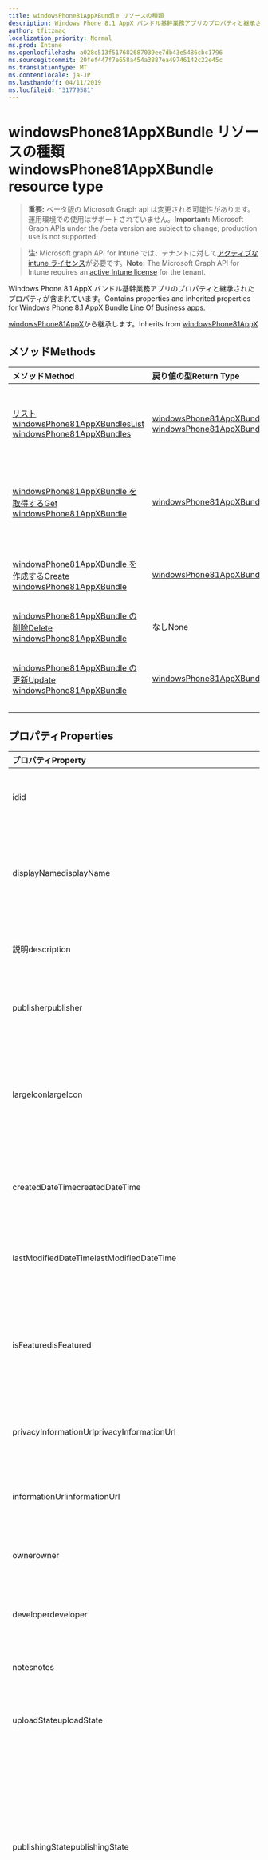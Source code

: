 ```yaml
---
title: windowsPhone81AppXBundle リソースの種類
description: Windows Phone 8.1 AppX バンドル基幹業務アプリのプロパティと継承されたプロパティが含まれています。
author: tfitzmac
localization_priority: Normal
ms.prod: Intune
ms.openlocfilehash: a028c513f517682687039ee7db43e5486cbc1796
ms.sourcegitcommit: 20fef447f7e658a454a3887ea49746142c22e45c
ms.translationtype: MT
ms.contentlocale: ja-JP
ms.lasthandoff: 04/11/2019
ms.locfileid: "31779581"
---
```

# <a name="windowsphone81appxbundle-resource-type"></a><span data-ttu-id="2d588-103">windowsPhone81AppXBundle リソースの種類</span><span class="sxs-lookup"><span data-stu-id="2d588-103">windowsPhone81AppXBundle resource type</span></span>

> <span data-ttu-id="2d588-104">**重要:** ベータ版の Microsoft Graph api は変更される可能性があります。運用環境での使用はサポートされていません。</span><span class="sxs-lookup"><span data-stu-id="2d588-104">**Important:** Microsoft Graph APIs under the /beta version are subject to change; production use is not supported.</span></span>

> <span data-ttu-id="2d588-105">**注:** Microsoft graph API for Intune では、テナントに対して[アクティブな intune ライセンス](https://go.microsoft.com/fwlink/?linkid=839381)が必要です。</span><span class="sxs-lookup"><span data-stu-id="2d588-105">**Note:** The Microsoft Graph API for Intune requires an [active Intune license](https://go.microsoft.com/fwlink/?linkid=839381) for the tenant.</span></span>

<span data-ttu-id="2d588-106">Windows Phone 8.1 AppX バンドル基幹業務アプリのプロパティと継承されたプロパティが含まれています。</span><span class="sxs-lookup"><span data-stu-id="2d588-106">Contains properties and inherited properties for Windows Phone 8.1 AppX Bundle Line Of Business apps.</span></span>


<span data-ttu-id="2d588-107">[windowsPhone81AppX](../resources/intune-apps-windowsphone81appx.md)から継承します。</span><span class="sxs-lookup"><span data-stu-id="2d588-107">Inherits from [windowsPhone81AppX](../resources/intune-apps-windowsphone81appx.md)</span></span>

## <a name="methods"></a><span data-ttu-id="2d588-108">メソッド</span><span class="sxs-lookup"><span data-stu-id="2d588-108">Methods</span></span>
|<span data-ttu-id="2d588-109">メソッド</span><span class="sxs-lookup"><span data-stu-id="2d588-109">Method</span></span>|<span data-ttu-id="2d588-110">戻り値の型</span><span class="sxs-lookup"><span data-stu-id="2d588-110">Return Type</span></span>|<span data-ttu-id="2d588-111">説明</span><span class="sxs-lookup"><span data-stu-id="2d588-111">Description</span></span>|
|:---|:---|:---|
|[<span data-ttu-id="2d588-112">リスト windowsPhone81AppXBundles</span><span class="sxs-lookup"><span data-stu-id="2d588-112">List windowsPhone81AppXBundles</span></span>](../api/intune-apps-windowsphone81appxbundle-list.md)|<span data-ttu-id="2d588-113">[windowsPhone81AppXBundle](../resources/intune-apps-windowsphone81appxbundle.md)コレクション</span><span class="sxs-lookup"><span data-stu-id="2d588-113">[windowsPhone81AppXBundle](../resources/intune-apps-windowsphone81appxbundle.md) collection</span></span>|<span data-ttu-id="2d588-114">[windowsPhone81AppXBundle](../resources/intune-apps-windowsphone81appxbundle.md)オブジェクトのプロパティとリレーションシップをリストします。</span><span class="sxs-lookup"><span data-stu-id="2d588-114">List properties and relationships of the [windowsPhone81AppXBundle](../resources/intune-apps-windowsphone81appxbundle.md) objects.</span></span>|
|[<span data-ttu-id="2d588-115">windowsPhone81AppXBundle を取得する</span><span class="sxs-lookup"><span data-stu-id="2d588-115">Get windowsPhone81AppXBundle</span></span>](../api/intune-apps-windowsphone81appxbundle-get.md)|[<span data-ttu-id="2d588-116">windowsPhone81AppXBundle</span><span class="sxs-lookup"><span data-stu-id="2d588-116">windowsPhone81AppXBundle</span></span>](../resources/intune-apps-windowsphone81appxbundle.md)|<span data-ttu-id="2d588-117">[windowsPhone81AppXBundle](../resources/intune-apps-windowsphone81appxbundle.md)オブジェクトのプロパティとリレーションシップを読み取ります。</span><span class="sxs-lookup"><span data-stu-id="2d588-117">Read properties and relationships of the [windowsPhone81AppXBundle](../resources/intune-apps-windowsphone81appxbundle.md) object.</span></span>|
|[<span data-ttu-id="2d588-118">windowsPhone81AppXBundle を作成する</span><span class="sxs-lookup"><span data-stu-id="2d588-118">Create windowsPhone81AppXBundle</span></span>](../api/intune-apps-windowsphone81appxbundle-create.md)|[<span data-ttu-id="2d588-119">windowsPhone81AppXBundle</span><span class="sxs-lookup"><span data-stu-id="2d588-119">windowsPhone81AppXBundle</span></span>](../resources/intune-apps-windowsphone81appxbundle.md)|<span data-ttu-id="2d588-120">新しい[windowsPhone81AppXBundle](../resources/intune-apps-windowsphone81appxbundle.md)オブジェクトを作成します。</span><span class="sxs-lookup"><span data-stu-id="2d588-120">Create a new [windowsPhone81AppXBundle](../resources/intune-apps-windowsphone81appxbundle.md) object.</span></span>|
|[<span data-ttu-id="2d588-121">windowsPhone81AppXBundle の削除</span><span class="sxs-lookup"><span data-stu-id="2d588-121">Delete windowsPhone81AppXBundle</span></span>](../api/intune-apps-windowsphone81appxbundle-delete.md)|<span data-ttu-id="2d588-122">なし</span><span class="sxs-lookup"><span data-stu-id="2d588-122">None</span></span>|<span data-ttu-id="2d588-123">[windowsPhone81AppXBundle](../resources/intune-apps-windowsphone81appxbundle.md)を削除します。</span><span class="sxs-lookup"><span data-stu-id="2d588-123">Deletes a [windowsPhone81AppXBundle](../resources/intune-apps-windowsphone81appxbundle.md).</span></span>|
|[<span data-ttu-id="2d588-124">windowsPhone81AppXBundle の更新</span><span class="sxs-lookup"><span data-stu-id="2d588-124">Update windowsPhone81AppXBundle</span></span>](../api/intune-apps-windowsphone81appxbundle-update.md)|[<span data-ttu-id="2d588-125">windowsPhone81AppXBundle</span><span class="sxs-lookup"><span data-stu-id="2d588-125">windowsPhone81AppXBundle</span></span>](../resources/intune-apps-windowsphone81appxbundle.md)|<span data-ttu-id="2d588-126">[windowsPhone81AppXBundle](../resources/intune-apps-windowsphone81appxbundle.md)オブジェクトのプロパティを更新します。</span><span class="sxs-lookup"><span data-stu-id="2d588-126">Update the properties of a [windowsPhone81AppXBundle](../resources/intune-apps-windowsphone81appxbundle.md) object.</span></span>|

## <a name="properties"></a><span data-ttu-id="2d588-127">プロパティ</span><span class="sxs-lookup"><span data-stu-id="2d588-127">Properties</span></span>
|<span data-ttu-id="2d588-128">プロパティ</span><span class="sxs-lookup"><span data-stu-id="2d588-128">Property</span></span>|<span data-ttu-id="2d588-129">型</span><span class="sxs-lookup"><span data-stu-id="2d588-129">Type</span></span>|<span data-ttu-id="2d588-130">説明</span><span class="sxs-lookup"><span data-stu-id="2d588-130">Description</span></span>|
|:---|:---|:---|
|<span data-ttu-id="2d588-131">id</span><span class="sxs-lookup"><span data-stu-id="2d588-131">id</span></span>|<span data-ttu-id="2d588-132">文字列型 (String)</span><span class="sxs-lookup"><span data-stu-id="2d588-132">String</span></span>|<span data-ttu-id="2d588-133">エンティティのキー。</span><span class="sxs-lookup"><span data-stu-id="2d588-133">Key of the entity.</span></span> <span data-ttu-id="2d588-134">[mobileApp](../resources/intune-apps-mobileapp.md) から継承します</span><span class="sxs-lookup"><span data-stu-id="2d588-134">Inherited from [mobileApp](../resources/intune-apps-mobileapp.md)</span></span>|
|<span data-ttu-id="2d588-135">displayName</span><span class="sxs-lookup"><span data-stu-id="2d588-135">displayName</span></span>|<span data-ttu-id="2d588-136">String</span><span class="sxs-lookup"><span data-stu-id="2d588-136">String</span></span>|<span data-ttu-id="2d588-137">管理者が提供またはインポートしたアプリのタイトル。</span><span class="sxs-lookup"><span data-stu-id="2d588-137">The admin provided or imported title of the app.</span></span> <span data-ttu-id="2d588-138">[mobileApp](../resources/intune-apps-mobileapp.md) から継承します</span><span class="sxs-lookup"><span data-stu-id="2d588-138">Inherited from [mobileApp](../resources/intune-apps-mobileapp.md)</span></span>|
|<span data-ttu-id="2d588-139">説明</span><span class="sxs-lookup"><span data-stu-id="2d588-139">description</span></span>|<span data-ttu-id="2d588-140">String</span><span class="sxs-lookup"><span data-stu-id="2d588-140">String</span></span>|<span data-ttu-id="2d588-141">アプリの説明。</span><span class="sxs-lookup"><span data-stu-id="2d588-141">The description of the app.</span></span> <span data-ttu-id="2d588-142">[mobileApp](../resources/intune-apps-mobileapp.md) から継承します</span><span class="sxs-lookup"><span data-stu-id="2d588-142">Inherited from [mobileApp](../resources/intune-apps-mobileapp.md)</span></span>|
|<span data-ttu-id="2d588-143">publisher</span><span class="sxs-lookup"><span data-stu-id="2d588-143">publisher</span></span>|<span data-ttu-id="2d588-144">文字列</span><span class="sxs-lookup"><span data-stu-id="2d588-144">String</span></span>|<span data-ttu-id="2d588-145">アプリの発行元。</span><span class="sxs-lookup"><span data-stu-id="2d588-145">The publisher of the app.</span></span> <span data-ttu-id="2d588-146">[mobileApp](../resources/intune-apps-mobileapp.md) から継承します</span><span class="sxs-lookup"><span data-stu-id="2d588-146">Inherited from [mobileApp](../resources/intune-apps-mobileapp.md)</span></span>|
|<span data-ttu-id="2d588-147">largeIcon</span><span class="sxs-lookup"><span data-stu-id="2d588-147">largeIcon</span></span>|[<span data-ttu-id="2d588-148">mimeContent</span><span class="sxs-lookup"><span data-stu-id="2d588-148">mimeContent</span></span>](../resources/intune-shared-mimecontent.md)|<span data-ttu-id="2d588-149">アプリの詳細に表示され、アイコンのアップロードに使用される大きいアイコン。</span><span class="sxs-lookup"><span data-stu-id="2d588-149">The large icon, to be displayed in the app details and used for upload of the icon.</span></span> <span data-ttu-id="2d588-150">[mobileApp](../resources/intune-apps-mobileapp.md) から継承します</span><span class="sxs-lookup"><span data-stu-id="2d588-150">Inherited from [mobileApp](../resources/intune-apps-mobileapp.md)</span></span>|
|<span data-ttu-id="2d588-151">createdDateTime</span><span class="sxs-lookup"><span data-stu-id="2d588-151">createdDateTime</span></span>|<span data-ttu-id="2d588-152">DateTimeOffset</span><span class="sxs-lookup"><span data-stu-id="2d588-152">DateTimeOffset</span></span>|<span data-ttu-id="2d588-153">アプリが作成された日時。</span><span class="sxs-lookup"><span data-stu-id="2d588-153">The date and time the app was created.</span></span> <span data-ttu-id="2d588-154">[mobileApp](../resources/intune-apps-mobileapp.md) から継承します</span><span class="sxs-lookup"><span data-stu-id="2d588-154">Inherited from [mobileApp](../resources/intune-apps-mobileapp.md)</span></span>|
|<span data-ttu-id="2d588-155">lastModifiedDateTime</span><span class="sxs-lookup"><span data-stu-id="2d588-155">lastModifiedDateTime</span></span>|<span data-ttu-id="2d588-156">DateTimeOffset</span><span class="sxs-lookup"><span data-stu-id="2d588-156">DateTimeOffset</span></span>|<span data-ttu-id="2d588-157">アプリが最後に変更された日時。</span><span class="sxs-lookup"><span data-stu-id="2d588-157">The date and time the app was last modified.</span></span> <span data-ttu-id="2d588-158">[mobileApp](../resources/intune-apps-mobileapp.md) から継承します</span><span class="sxs-lookup"><span data-stu-id="2d588-158">Inherited from [mobileApp](../resources/intune-apps-mobileapp.md)</span></span>|
|<span data-ttu-id="2d588-159">isFeatured</span><span class="sxs-lookup"><span data-stu-id="2d588-159">isFeatured</span></span>|<span data-ttu-id="2d588-160">Boolean</span><span class="sxs-lookup"><span data-stu-id="2d588-160">Boolean</span></span>|<span data-ttu-id="2d588-161">アプリが管理者のおすすめとしてマークされたかどうかを示す値。[mobileApp](../resources/intune-apps-mobileapp.md) から継承します</span><span class="sxs-lookup"><span data-stu-id="2d588-161">The value indicating whether the app is marked as featured by the admin. Inherited from [mobileApp](../resources/intune-apps-mobileapp.md)</span></span>|
|<span data-ttu-id="2d588-162">privacyInformationUrl</span><span class="sxs-lookup"><span data-stu-id="2d588-162">privacyInformationUrl</span></span>|<span data-ttu-id="2d588-163">文字列</span><span class="sxs-lookup"><span data-stu-id="2d588-163">String</span></span>|<span data-ttu-id="2d588-164">プライバシーに関する声明の URL。</span><span class="sxs-lookup"><span data-stu-id="2d588-164">The privacy statement Url.</span></span> <span data-ttu-id="2d588-165">[mobileApp](../resources/intune-apps-mobileapp.md) から継承します</span><span class="sxs-lookup"><span data-stu-id="2d588-165">Inherited from [mobileApp](../resources/intune-apps-mobileapp.md)</span></span>|
|<span data-ttu-id="2d588-166">informationUrl</span><span class="sxs-lookup"><span data-stu-id="2d588-166">informationUrl</span></span>|<span data-ttu-id="2d588-167">文字列</span><span class="sxs-lookup"><span data-stu-id="2d588-167">String</span></span>|<span data-ttu-id="2d588-168">詳細情報の URL。</span><span class="sxs-lookup"><span data-stu-id="2d588-168">The more information Url.</span></span> <span data-ttu-id="2d588-169">[mobileApp](../resources/intune-apps-mobileapp.md) から継承します</span><span class="sxs-lookup"><span data-stu-id="2d588-169">Inherited from [mobileApp](../resources/intune-apps-mobileapp.md)</span></span>|
|<span data-ttu-id="2d588-170">owner</span><span class="sxs-lookup"><span data-stu-id="2d588-170">owner</span></span>|<span data-ttu-id="2d588-171">文字列</span><span class="sxs-lookup"><span data-stu-id="2d588-171">String</span></span>|<span data-ttu-id="2d588-172">アプリの所有者。</span><span class="sxs-lookup"><span data-stu-id="2d588-172">The owner of the app.</span></span> <span data-ttu-id="2d588-173">[mobileApp](../resources/intune-apps-mobileapp.md) から継承します</span><span class="sxs-lookup"><span data-stu-id="2d588-173">Inherited from [mobileApp](../resources/intune-apps-mobileapp.md)</span></span>|
|<span data-ttu-id="2d588-174">developer</span><span class="sxs-lookup"><span data-stu-id="2d588-174">developer</span></span>|<span data-ttu-id="2d588-175">文字列</span><span class="sxs-lookup"><span data-stu-id="2d588-175">String</span></span>|<span data-ttu-id="2d588-176">アプリの開発者。</span><span class="sxs-lookup"><span data-stu-id="2d588-176">The developer of the app.</span></span> <span data-ttu-id="2d588-177">[mobileApp](../resources/intune-apps-mobileapp.md) から継承します</span><span class="sxs-lookup"><span data-stu-id="2d588-177">Inherited from [mobileApp](../resources/intune-apps-mobileapp.md)</span></span>|
|<span data-ttu-id="2d588-178">notes</span><span class="sxs-lookup"><span data-stu-id="2d588-178">notes</span></span>|<span data-ttu-id="2d588-179">文字列</span><span class="sxs-lookup"><span data-stu-id="2d588-179">String</span></span>|<span data-ttu-id="2d588-180">アプリ用のメモ。</span><span class="sxs-lookup"><span data-stu-id="2d588-180">Notes for the app.</span></span> <span data-ttu-id="2d588-181">[mobileApp](../resources/intune-apps-mobileapp.md) から継承します</span><span class="sxs-lookup"><span data-stu-id="2d588-181">Inherited from [mobileApp](../resources/intune-apps-mobileapp.md)</span></span>|
|<span data-ttu-id="2d588-182">uploadState</span><span class="sxs-lookup"><span data-stu-id="2d588-182">uploadState</span></span>|<span data-ttu-id="2d588-183">Int32</span><span class="sxs-lookup"><span data-stu-id="2d588-183">Int32</span></span>|<span data-ttu-id="2d588-184">アップロード状態。</span><span class="sxs-lookup"><span data-stu-id="2d588-184">The upload state.</span></span> <span data-ttu-id="2d588-185">[mobileApp](../resources/intune-apps-mobileapp.md) から継承します</span><span class="sxs-lookup"><span data-stu-id="2d588-185">Inherited from [mobileApp](../resources/intune-apps-mobileapp.md)</span></span>|
|<span data-ttu-id="2d588-186">publishingState</span><span class="sxs-lookup"><span data-stu-id="2d588-186">publishingState</span></span>|[<span data-ttu-id="2d588-187">mobileAppPublishingState</span><span class="sxs-lookup"><span data-stu-id="2d588-187">mobileAppPublishingState</span></span>](../resources/intune-apps-mobileapppublishingstate.md)|<span data-ttu-id="2d588-188">アプリの発行の状態。</span><span class="sxs-lookup"><span data-stu-id="2d588-188">The publishing state for the app.</span></span> <span data-ttu-id="2d588-189">アプリが発行されていない限り、アプリを割り当てることができません。</span><span class="sxs-lookup"><span data-stu-id="2d588-189">The app cannot be assigned unless the app is published.</span></span> <span data-ttu-id="2d588-190">[mobileApp](../resources/intune-apps-mobileapp.md)から継承されます。</span><span class="sxs-lookup"><span data-stu-id="2d588-190">Inherited from [mobileApp](../resources/intune-apps-mobileapp.md).</span></span> <span data-ttu-id="2d588-191">使用可能な値は、`notPublished`、`processing`、`published` です。</span><span class="sxs-lookup"><span data-stu-id="2d588-191">Possible values are: `notPublished`, `processing`, `published`.</span></span>|
|<span data-ttu-id="2d588-192">isAssigned</span><span class="sxs-lookup"><span data-stu-id="2d588-192">isAssigned</span></span>|<span data-ttu-id="2d588-193">Boolean</span><span class="sxs-lookup"><span data-stu-id="2d588-193">Boolean</span></span>|<span data-ttu-id="2d588-194">アプリが少なくとも1つのグループに割り当てられているかどうかを示す値。</span><span class="sxs-lookup"><span data-stu-id="2d588-194">The value indicating whether the app is assigned to at least one group.</span></span> <span data-ttu-id="2d588-195">[mobileApp](../resources/intune-apps-mobileapp.md) から継承します</span><span class="sxs-lookup"><span data-stu-id="2d588-195">Inherited from [mobileApp](../resources/intune-apps-mobileapp.md)</span></span>|
|<span data-ttu-id="2d588-196">roleScopeTagIds</span><span class="sxs-lookup"><span data-stu-id="2d588-196">roleScopeTagIds</span></span>|<span data-ttu-id="2d588-197">String コレクション</span><span class="sxs-lookup"><span data-stu-id="2d588-197">String collection</span></span>|<span data-ttu-id="2d588-198">このモバイルアプリの範囲タグ id のリスト。</span><span class="sxs-lookup"><span data-stu-id="2d588-198">List of scope tag ids for this mobile app.</span></span> <span data-ttu-id="2d588-199">[mobileApp](../resources/intune-apps-mobileapp.md) から継承します</span><span class="sxs-lookup"><span data-stu-id="2d588-199">Inherited from [mobileApp](../resources/intune-apps-mobileapp.md)</span></span>|
|<span data-ttu-id="2d588-200">dependentappcount</span><span class="sxs-lookup"><span data-stu-id="2d588-200">dependentAppCount</span></span>|<span data-ttu-id="2d588-201">Int32</span><span class="sxs-lookup"><span data-stu-id="2d588-201">Int32</span></span>|<span data-ttu-id="2d588-202">子アプリが持つ依存関係の合計数。</span><span class="sxs-lookup"><span data-stu-id="2d588-202">The total number of dependencies the child app has.</span></span> <span data-ttu-id="2d588-203">[mobileApp](../resources/intune-apps-mobileapp.md) から継承します</span><span class="sxs-lookup"><span data-stu-id="2d588-203">Inherited from [mobileApp](../resources/intune-apps-mobileapp.md)</span></span>|
|<span data-ttu-id="2d588-204">committedContentVersion</span><span class="sxs-lookup"><span data-stu-id="2d588-204">committedContentVersion</span></span>|<span data-ttu-id="2d588-205">文字列</span><span class="sxs-lookup"><span data-stu-id="2d588-205">String</span></span>|<span data-ttu-id="2d588-206">内部にコミットされたコンテンツのバージョン。</span><span class="sxs-lookup"><span data-stu-id="2d588-206">The internal committed content version.</span></span> <span data-ttu-id="2d588-207">[mobileLobApp](../resources/intune-apps-mobilelobapp.md) から継承します</span><span class="sxs-lookup"><span data-stu-id="2d588-207">Inherited from [mobileLobApp](../resources/intune-apps-mobilelobapp.md)</span></span>|
|<span data-ttu-id="2d588-208">fileName</span><span class="sxs-lookup"><span data-stu-id="2d588-208">fileName</span></span>|<span data-ttu-id="2d588-209">String</span><span class="sxs-lookup"><span data-stu-id="2d588-209">String</span></span>|<span data-ttu-id="2d588-210">メインの LOB アプリケーションのファイル名。</span><span class="sxs-lookup"><span data-stu-id="2d588-210">The name of the main Lob application file.</span></span> <span data-ttu-id="2d588-211">[mobileLobApp](../resources/intune-apps-mobilelobapp.md) から継承します</span><span class="sxs-lookup"><span data-stu-id="2d588-211">Inherited from [mobileLobApp](../resources/intune-apps-mobilelobapp.md)</span></span>|
|<span data-ttu-id="2d588-212">size</span><span class="sxs-lookup"><span data-stu-id="2d588-212">size</span></span>|<span data-ttu-id="2d588-213">Int64</span><span class="sxs-lookup"><span data-stu-id="2d588-213">Int64</span></span>|<span data-ttu-id="2d588-214">アップロードされたすべてのファイルを含む合計サイズ。</span><span class="sxs-lookup"><span data-stu-id="2d588-214">The total size, including all uploaded files.</span></span> <span data-ttu-id="2d588-215">[mobileLobApp](../resources/intune-apps-mobilelobapp.md) から継承します</span><span class="sxs-lookup"><span data-stu-id="2d588-215">Inherited from [mobileLobApp](../resources/intune-apps-mobilelobapp.md)</span></span>|
|<span data-ttu-id="2d588-216">applicableArchitectures</span><span class="sxs-lookup"><span data-stu-id="2d588-216">applicableArchitectures</span></span>|[<span data-ttu-id="2d588-217">windowsArchitecture</span><span class="sxs-lookup"><span data-stu-id="2d588-217">windowsArchitecture</span></span>](../resources/intune-apps-windowsarchitecture.md)|<span data-ttu-id="2d588-218">このアプリを実行できる Windows アーキテクチャ。</span><span class="sxs-lookup"><span data-stu-id="2d588-218">The Windows architecture(s) for which this app can run on.</span></span> <span data-ttu-id="2d588-219">[windowsPhone81AppX](../resources/intune-apps-windowsphone81appx.md)から継承されます。</span><span class="sxs-lookup"><span data-stu-id="2d588-219">Inherited from [windowsPhone81AppX](../resources/intune-apps-windowsphone81appx.md).</span></span> <span data-ttu-id="2d588-220">可能な値は `none`、`x86`、`x64`、`arm`、`neutral`、`arm64` です。</span><span class="sxs-lookup"><span data-stu-id="2d588-220">Possible values are: `none`, `x86`, `x64`, `arm`, `neutral`, `arm64`.</span></span>|
|<span data-ttu-id="2d588-221">identityName</span><span class="sxs-lookup"><span data-stu-id="2d588-221">identityName</span></span>|<span data-ttu-id="2d588-222">文字列</span><span class="sxs-lookup"><span data-stu-id="2d588-222">String</span></span>|<span data-ttu-id="2d588-223">ID 名。</span><span class="sxs-lookup"><span data-stu-id="2d588-223">The Identity Name.</span></span> <span data-ttu-id="2d588-224">[windowsPhone81AppX](../resources/intune-apps-windowsphone81appx.md)から継承します。</span><span class="sxs-lookup"><span data-stu-id="2d588-224">Inherited from [windowsPhone81AppX](../resources/intune-apps-windowsphone81appx.md)</span></span>|
|<span data-ttu-id="2d588-225">identityPublisherHash</span><span class="sxs-lookup"><span data-stu-id="2d588-225">identityPublisherHash</span></span>|<span data-ttu-id="2d588-226">文字列</span><span class="sxs-lookup"><span data-stu-id="2d588-226">String</span></span>|<span data-ttu-id="2d588-227">ID の発行元のハッシュ。</span><span class="sxs-lookup"><span data-stu-id="2d588-227">The Identity Publisher Hash.</span></span> <span data-ttu-id="2d588-228">[windowsPhone81AppX](../resources/intune-apps-windowsphone81appx.md)から継承します。</span><span class="sxs-lookup"><span data-stu-id="2d588-228">Inherited from [windowsPhone81AppX](../resources/intune-apps-windowsphone81appx.md)</span></span>|
|<span data-ttu-id="2d588-229">identityResourceIdentifier</span><span class="sxs-lookup"><span data-stu-id="2d588-229">identityResourceIdentifier</span></span>|<span data-ttu-id="2d588-230">文字列</span><span class="sxs-lookup"><span data-stu-id="2d588-230">String</span></span>|<span data-ttu-id="2d588-231">ID のリソースの識別子。</span><span class="sxs-lookup"><span data-stu-id="2d588-231">The Identity Resource Identifier.</span></span> <span data-ttu-id="2d588-232">[windowsPhone81AppX](../resources/intune-apps-windowsphone81appx.md)から継承します。</span><span class="sxs-lookup"><span data-stu-id="2d588-232">Inherited from [windowsPhone81AppX](../resources/intune-apps-windowsphone81appx.md)</span></span>|
|<span data-ttu-id="2d588-233">minimumSupportedOperatingSystem</span><span class="sxs-lookup"><span data-stu-id="2d588-233">minimumSupportedOperatingSystem</span></span>|[<span data-ttu-id="2d588-234">windowsMinimumOperatingSystem</span><span class="sxs-lookup"><span data-stu-id="2d588-234">windowsMinimumOperatingSystem</span></span>](../resources/intune-apps-windowsminimumoperatingsystem.md)|<span data-ttu-id="2d588-235">該当するオペレーティング システムの最小の値。</span><span class="sxs-lookup"><span data-stu-id="2d588-235">The value for the minimum applicable operating system.</span></span> <span data-ttu-id="2d588-236">[windowsPhone81AppX](../resources/intune-apps-windowsphone81appx.md)から継承します。</span><span class="sxs-lookup"><span data-stu-id="2d588-236">Inherited from [windowsPhone81AppX](../resources/intune-apps-windowsphone81appx.md)</span></span>|
|<span data-ttu-id="2d588-237">phoneProductIdentifier</span><span class="sxs-lookup"><span data-stu-id="2d588-237">phoneProductIdentifier</span></span>|<span data-ttu-id="2d588-238">文字列</span><span class="sxs-lookup"><span data-stu-id="2d588-238">String</span></span>|<span data-ttu-id="2d588-239">電話の製品識別子。</span><span class="sxs-lookup"><span data-stu-id="2d588-239">The Phone Product Identifier.</span></span> <span data-ttu-id="2d588-240">[windowsPhone81AppX](../resources/intune-apps-windowsphone81appx.md)から継承します。</span><span class="sxs-lookup"><span data-stu-id="2d588-240">Inherited from [windowsPhone81AppX](../resources/intune-apps-windowsphone81appx.md)</span></span>|
|<span data-ttu-id="2d588-241">phonePublisherId</span><span class="sxs-lookup"><span data-stu-id="2d588-241">phonePublisherId</span></span>|<span data-ttu-id="2d588-242">文字列</span><span class="sxs-lookup"><span data-stu-id="2d588-242">String</span></span>|<span data-ttu-id="2d588-243">電話の発行元 Id。 [windowsPhone81AppX](../resources/intune-apps-windowsphone81appx.md)から継承されます。</span><span class="sxs-lookup"><span data-stu-id="2d588-243">The Phone Publisher Id. Inherited from [windowsPhone81AppX](../resources/intune-apps-windowsphone81appx.md)</span></span>|
|<span data-ttu-id="2d588-244">identityVersion</span><span class="sxs-lookup"><span data-stu-id="2d588-244">identityVersion</span></span>|<span data-ttu-id="2d588-245">String</span><span class="sxs-lookup"><span data-stu-id="2d588-245">String</span></span>|<span data-ttu-id="2d588-246">ID のバージョン。</span><span class="sxs-lookup"><span data-stu-id="2d588-246">The identity version.</span></span> <span data-ttu-id="2d588-247">[windowsPhone81AppX](../resources/intune-apps-windowsphone81appx.md)から継承します。</span><span class="sxs-lookup"><span data-stu-id="2d588-247">Inherited from [windowsPhone81AppX](../resources/intune-apps-windowsphone81appx.md)</span></span>|
|<span data-ttu-id="2d588-248">appXPackageInformationList</span><span class="sxs-lookup"><span data-stu-id="2d588-248">appXPackageInformationList</span></span>|<span data-ttu-id="2d588-249">[windowspackageinformation](../resources/intune-apps-windowspackageinformation.md)コレクション</span><span class="sxs-lookup"><span data-stu-id="2d588-249">[windowsPackageInformation](../resources/intune-apps-windowspackageinformation.md) collection</span></span>|<span data-ttu-id="2d588-250">AppX パッケージ情報のリスト。</span><span class="sxs-lookup"><span data-stu-id="2d588-250">The list of AppX Package Information.</span></span>|

## <a name="relationships"></a><span data-ttu-id="2d588-251">リレーションシップ</span><span class="sxs-lookup"><span data-stu-id="2d588-251">Relationships</span></span>
|<span data-ttu-id="2d588-252">リレーションシップ</span><span class="sxs-lookup"><span data-stu-id="2d588-252">Relationship</span></span>|<span data-ttu-id="2d588-253">型</span><span class="sxs-lookup"><span data-stu-id="2d588-253">Type</span></span>|<span data-ttu-id="2d588-254">説明</span><span class="sxs-lookup"><span data-stu-id="2d588-254">Description</span></span>|
|:---|:---|:---|
|<span data-ttu-id="2d588-255">categories</span><span class="sxs-lookup"><span data-stu-id="2d588-255">categories</span></span>|<span data-ttu-id="2d588-256">[mobileAppCategory](../resources/intune-apps-mobileappcategory.md) コレクション</span><span class="sxs-lookup"><span data-stu-id="2d588-256">[mobileAppCategory](../resources/intune-apps-mobileappcategory.md) collection</span></span>|<span data-ttu-id="2d588-257">このアプリのカテゴリのリスト。</span><span class="sxs-lookup"><span data-stu-id="2d588-257">The list of categories for this app.</span></span> <span data-ttu-id="2d588-258">[mobileApp](../resources/intune-apps-mobileapp.md) から継承します</span><span class="sxs-lookup"><span data-stu-id="2d588-258">Inherited from [mobileApp](../resources/intune-apps-mobileapp.md)</span></span>|
|<span data-ttu-id="2d588-259">assignments</span><span class="sxs-lookup"><span data-stu-id="2d588-259">assignments</span></span>|<span data-ttu-id="2d588-260">[mobileAppAssignment](../resources/intune-apps-mobileappassignment.md) コレクション</span><span class="sxs-lookup"><span data-stu-id="2d588-260">[mobileAppAssignment](../resources/intune-apps-mobileappassignment.md) collection</span></span>|<span data-ttu-id="2d588-261">このモバイル アプリのグループ割り当てのリスト。</span><span class="sxs-lookup"><span data-stu-id="2d588-261">The list of group assignments for this mobile app.</span></span> <span data-ttu-id="2d588-262">[mobileApp](../resources/intune-apps-mobileapp.md) から継承します</span><span class="sxs-lookup"><span data-stu-id="2d588-262">Inherited from [mobileApp](../resources/intune-apps-mobileapp.md)</span></span>|
|<span data-ttu-id="2d588-263">installSummary</span><span class="sxs-lookup"><span data-stu-id="2d588-263">installSummary</span></span>|[<span data-ttu-id="2d588-264">mobileAppInstallSummary</span><span class="sxs-lookup"><span data-stu-id="2d588-264">mobileAppInstallSummary</span></span>](../resources/intune-apps-mobileappinstallsummary.md)|<span data-ttu-id="2d588-265">モバイル アプリ インストール概要です。</span><span class="sxs-lookup"><span data-stu-id="2d588-265">Mobile App Install Summary.</span></span> <span data-ttu-id="2d588-266">[mobileApp](../resources/intune-apps-mobileapp.md) から継承します</span><span class="sxs-lookup"><span data-stu-id="2d588-266">Inherited from [mobileApp](../resources/intune-apps-mobileapp.md)</span></span>|
|<span data-ttu-id="2d588-267">deviceStatuses</span><span class="sxs-lookup"><span data-stu-id="2d588-267">deviceStatuses</span></span>|<span data-ttu-id="2d588-268">[mobileAppInstallStatus](../resources/intune-apps-mobileappinstallstatus.md)コレクション</span><span class="sxs-lookup"><span data-stu-id="2d588-268">[mobileAppInstallStatus](../resources/intune-apps-mobileappinstallstatus.md) collection</span></span>|<span data-ttu-id="2d588-269">このモバイルアプリのインストール状態のリスト。</span><span class="sxs-lookup"><span data-stu-id="2d588-269">The list of installation states for this mobile app.</span></span> <span data-ttu-id="2d588-270">[mobileApp](../resources/intune-apps-mobileapp.md) から継承します</span><span class="sxs-lookup"><span data-stu-id="2d588-270">Inherited from [mobileApp](../resources/intune-apps-mobileapp.md)</span></span>|
|<span data-ttu-id="2d588-271">userStatuses</span><span class="sxs-lookup"><span data-stu-id="2d588-271">userStatuses</span></span>|<span data-ttu-id="2d588-272">[userappinstallstatus](../resources/intune-apps-userappinstallstatus.md)コレクション</span><span class="sxs-lookup"><span data-stu-id="2d588-272">[userAppInstallStatus](../resources/intune-apps-userappinstallstatus.md) collection</span></span>|<span data-ttu-id="2d588-273">このモバイルアプリのインストール状態のリスト。</span><span class="sxs-lookup"><span data-stu-id="2d588-273">The list of installation states for this mobile app.</span></span> <span data-ttu-id="2d588-274">[mobileApp](../resources/intune-apps-mobileapp.md) から継承します</span><span class="sxs-lookup"><span data-stu-id="2d588-274">Inherited from [mobileApp](../resources/intune-apps-mobileapp.md)</span></span>|
|<span data-ttu-id="2d588-275">関連性</span><span class="sxs-lookup"><span data-stu-id="2d588-275">relationships</span></span>|<span data-ttu-id="2d588-276">[mobileAppRelationship](../resources/intune-apps-mobileapprelationship.md)コレクション</span><span class="sxs-lookup"><span data-stu-id="2d588-276">[mobileAppRelationship](../resources/intune-apps-mobileapprelationship.md) collection</span></span>|<span data-ttu-id="2d588-277">このモバイルアプリのリレーションシップのリスト。</span><span class="sxs-lookup"><span data-stu-id="2d588-277">List of relationships for this mobile app.</span></span> <span data-ttu-id="2d588-278">[mobileApp](../resources/intune-apps-mobileapp.md) から継承します</span><span class="sxs-lookup"><span data-stu-id="2d588-278">Inherited from [mobileApp](../resources/intune-apps-mobileapp.md)</span></span>|
|<span data-ttu-id="2d588-279">contentVersions</span><span class="sxs-lookup"><span data-stu-id="2d588-279">contentVersions</span></span>|<span data-ttu-id="2d588-280">[mobileAppContent](../resources/intune-apps-mobileappcontent.md) コレクション</span><span class="sxs-lookup"><span data-stu-id="2d588-280">[mobileAppContent](../resources/intune-apps-mobileappcontent.md) collection</span></span>|<span data-ttu-id="2d588-281">このアプリのコンテンツのバージョンのリスト。</span><span class="sxs-lookup"><span data-stu-id="2d588-281">The list of content versions for this app.</span></span> <span data-ttu-id="2d588-282">[mobileLobApp](../resources/intune-apps-mobilelobapp.md) から継承します</span><span class="sxs-lookup"><span data-stu-id="2d588-282">Inherited from [mobileLobApp](../resources/intune-apps-mobilelobapp.md)</span></span>|

## <a name="json-representation"></a><span data-ttu-id="2d588-283">JSON 表記</span><span class="sxs-lookup"><span data-stu-id="2d588-283">JSON Representation</span></span>
<span data-ttu-id="2d588-284">以下は、リソースの JSON 表記です。</span><span class="sxs-lookup"><span data-stu-id="2d588-284">Here is a JSON representation of the resource.</span></span>
<!-- {
  "blockType": "resource",
  "keyProperty": "id",
  "@odata.type": "microsoft.graph.windowsPhone81AppXBundle"
}
-->
``` json
{
  "@odata.type": "#microsoft.graph.windowsPhone81AppXBundle",
  "id": "String (identifier)",
  "displayName": "String",
  "description": "String",
  "publisher": "String",
  "largeIcon": {
    "@odata.type": "microsoft.graph.mimeContent",
    "type": "String",
    "value": "binary"
  },
  "createdDateTime": "String (timestamp)",
  "lastModifiedDateTime": "String (timestamp)",
  "isFeatured": true,
  "privacyInformationUrl": "String",
  "informationUrl": "String",
  "owner": "String",
  "developer": "String",
  "notes": "String",
  "uploadState": 1024,
  "publishingState": "String",
  "isAssigned": true,
  "roleScopeTagIds": [
    "String"
  ],
  "dependentAppCount": 1024,
  "committedContentVersion": "String",
  "fileName": "String",
  "size": 1024,
  "applicableArchitectures": "String",
  "identityName": "String",
  "identityPublisherHash": "String",
  "identityResourceIdentifier": "String",
  "minimumSupportedOperatingSystem": {
    "@odata.type": "microsoft.graph.windowsMinimumOperatingSystem",
    "v8_0": true,
    "v8_1": true,
    "v10_0": true,
    "v10_1607": true,
    "v10_1703": true,
    "v10_1709": true,
    "v10_1803": true
  },
  "phoneProductIdentifier": "String",
  "phonePublisherId": "String",
  "identityVersion": "String",
  "appXPackageInformationList": [
    {
      "@odata.type": "microsoft.graph.windowsPackageInformation",
      "applicableArchitecture": "String",
      "displayName": "String",
      "identityName": "String",
      "identityPublisher": "String",
      "identityResourceIdentifier": "String",
      "identityVersion": "String",
      "minimumSupportedOperatingSystem": {
        "@odata.type": "microsoft.graph.windowsMinimumOperatingSystem",
        "v8_0": true,
        "v8_1": true,
        "v10_0": true,
        "v10_1607": true,
        "v10_1703": true,
        "v10_1709": true,
        "v10_1803": true
      }
    }
  ]
}
```





